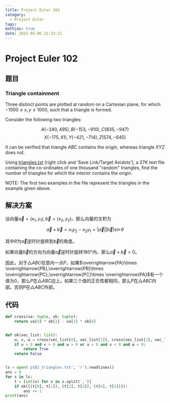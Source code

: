 ```yaml
---
title: Project Euler 102
category:
  - Project Euler
tags:
mathjax: true
date: 2022-05-06 22:23:21
---
```


<escape><!-- more --></escape>

# Project Euler 102

## 题目

### Triangle containment

Three distinct points are plotted at random on a Cartesian plane, for which $-1000 \leq x,y\leq  1000$, such that a triangle is formed.

Consider the following two triangles:

$$A(-340,495), B(-153,-910), C(835,-947)$$
$$X(-175,41), Y(-421,-714), Z(574,-645)$$

It can be verified that triangle $ABC$ contains the origin, whereas triangle $XYZ$ does not.

Using [triangles.txt](../resources/p102_triangles.txt) (right click and 'Save Link/Target As\dots'), a 27K text file containing the co-ordinates of one thousand "random" triangles, find the number of triangles for which the interior contains the origin.

NOTE: The first two examples in the file represent the triangles in the example given above.

## 解决方案

设向量$\overrightarrow{a}=(x_1,y_1),\overrightarrow{b}=(x_2,y_2)$。那么向量的叉积为

$$\overrightarrow{a}\times \overrightarrow{b}=x_1y_2-x_2y_1=|\overrightarrow{a}||\overrightarrow{b}|\sin\theta$$

其中$\theta$为$\overrightarrow{a}$逆时针旋转到$\overrightarrow{b}$的角度。

如果向量$\overrightarrow{b}$的方向为向量$\overrightarrow{a}$逆时针旋转$180°$内，那么$\overrightarrow{a}\times\overrightarrow{b}>0$。

因此，对于$\triangle ABC$任意内一点$P$，如果$\overrightarrow{PA}\times \overrightarrow{PB},\overrightarrow{PB}\times \overrightarrow{PC},\overrightarrow{PC}\times \overrightarrow{PA}$有一个值为$0$，那么$P$在$\triangle ABC$边上。如果三个值的正负性都相同，那么$P$在$\triangle ABC$内部。否则P在$\triangle ABC$外部。

## 代码

```py
def cross(va: tuple, vb: tuple):
    return va[0] * vb[1] - va[1] * vb[0]


def ok(vec_list: list):
    u, v, w = cross(vec_list[0], vec_list[1]), cross(vec_list[1], vec_list[2]), cross(vec_list[2], vec_list[0])
    if u > 0 and v > 0 and w > 0 or u < 0 and v < 0 and w < 0:
        return True
    return False


ls = open('p102_triangles.txt', 'r').readlines()
ans = 0
for s in ls:
    t = [int(x) for x in s.split(',')]
    if ok([(t[0], t[1]), (t[2], t[3]), (t[4], t[5])]):
        ans += 1
print(ans)

```
